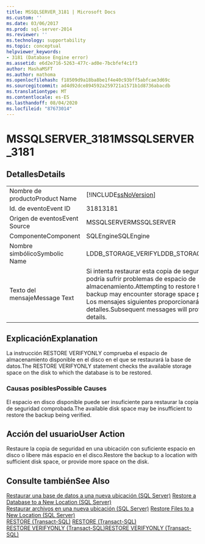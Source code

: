 ```yaml
---
title: MSSQLSERVER_3181 | Microsoft Docs
ms.custom: ''
ms.date: 03/06/2017
ms.prod: sql-server-2014
ms.reviewer: ''
ms.technology: supportability
ms.topic: conceptual
helpviewer_keywords:
- 3181 (Database Engine error)
ms.assetid: e6d2e716-5263-477c-ad0e-7bcbfef4c1f3
author: MashaMSFT
ms.author: mathoma
ms.openlocfilehash: f18509d9a18ba8be1f4e40c93bff5abfcae3d69c
ms.sourcegitcommit: ad4d92dce894592a259721a1571b1d8736abacdb
ms.translationtype: MT
ms.contentlocale: es-ES
ms.lasthandoff: 08/04/2020
ms.locfileid: "87673014"
---
```

# <a name="mssqlserver_3181"></a><span data-ttu-id="9b4b3-102">MSSQLSERVER_3181</span><span class="sxs-lookup"><span data-stu-id="9b4b3-102">MSSQLSERVER_3181</span></span>
    
## <a name="details"></a><span data-ttu-id="9b4b3-103">Detalles</span><span class="sxs-lookup"><span data-stu-id="9b4b3-103">Details</span></span>  
  
|||  
|-|-|  
|<span data-ttu-id="9b4b3-104">Nombre de producto</span><span class="sxs-lookup"><span data-stu-id="9b4b3-104">Product Name</span></span>|[!INCLUDE[ssNoVersion](../../includes/ssnoversion-md.md)]|  
|<span data-ttu-id="9b4b3-105">Id. de evento</span><span class="sxs-lookup"><span data-stu-id="9b4b3-105">Event ID</span></span>|<span data-ttu-id="9b4b3-106">3181</span><span class="sxs-lookup"><span data-stu-id="9b4b3-106">3181</span></span>|  
|<span data-ttu-id="9b4b3-107">Origen de eventos</span><span class="sxs-lookup"><span data-stu-id="9b4b3-107">Event Source</span></span>|<span data-ttu-id="9b4b3-108">MSSQLSERVER</span><span class="sxs-lookup"><span data-stu-id="9b4b3-108">MSSQLSERVER</span></span>|  
|<span data-ttu-id="9b4b3-109">Componente</span><span class="sxs-lookup"><span data-stu-id="9b4b3-109">Component</span></span>|<span data-ttu-id="9b4b3-110">SQLEngine</span><span class="sxs-lookup"><span data-stu-id="9b4b3-110">SQLEngine</span></span>|  
|<span data-ttu-id="9b4b3-111">Nombre simbólico</span><span class="sxs-lookup"><span data-stu-id="9b4b3-111">Symbolic Name</span></span>|<span data-ttu-id="9b4b3-112">LDDB_STORAGE_VERIFY</span><span class="sxs-lookup"><span data-stu-id="9b4b3-112">LDDB_STORAGE_VERIFY</span></span>|  
|<span data-ttu-id="9b4b3-113">Texto del mensaje</span><span class="sxs-lookup"><span data-stu-id="9b4b3-113">Message Text</span></span>|<span data-ttu-id="9b4b3-114">Si intenta restaurar esta copia de seguridad, podría sufrir problemas de espacio de almacenamiento.</span><span class="sxs-lookup"><span data-stu-id="9b4b3-114">Attempting to restore this backup may encounter storage space problems.</span></span> <span data-ttu-id="9b4b3-115">Los mensajes siguientes proporcionarán más detalles.</span><span class="sxs-lookup"><span data-stu-id="9b4b3-115">Subsequent messages will provide details.</span></span>|  
  
## <a name="explanation"></a><span data-ttu-id="9b4b3-116">Explicación</span><span class="sxs-lookup"><span data-stu-id="9b4b3-116">Explanation</span></span>  
 <span data-ttu-id="9b4b3-117">La instrucción RESTORE VERIFYONLY comprueba el espacio de almacenamiento disponible en el disco en el que se restaurará la base de datos.</span><span class="sxs-lookup"><span data-stu-id="9b4b3-117">The RESTORE VERIFYONLY statement checks the available storage space on the disk to which the database is to be restored.</span></span>  
  
### <a name="possible-causes"></a><span data-ttu-id="9b4b3-118">Causas posibles</span><span class="sxs-lookup"><span data-stu-id="9b4b3-118">Possible Causes</span></span>  
 <span data-ttu-id="9b4b3-119">El espacio en disco disponible puede ser insuficiente para restaurar la copia de seguridad comprobada.</span><span class="sxs-lookup"><span data-stu-id="9b4b3-119">The available disk space may be insufficient to restore the backup being verified.</span></span>  
  
## <a name="user-action"></a><span data-ttu-id="9b4b3-120">Acción del usuario</span><span class="sxs-lookup"><span data-stu-id="9b4b3-120">User Action</span></span>  
 <span data-ttu-id="9b4b3-121">Restaure la copia de seguridad en una ubicación con suficiente espacio en disco o libere más espacio en el disco.</span><span class="sxs-lookup"><span data-stu-id="9b4b3-121">Restore the backup to a location with sufficient disk space, or provide more space on the disk.</span></span>  
  
## <a name="see-also"></a><span data-ttu-id="9b4b3-122">Consulte también</span><span class="sxs-lookup"><span data-stu-id="9b4b3-122">See Also</span></span>  
 <span data-ttu-id="9b4b3-123">[Restaurar una base de datos a una nueva ubicación &#40;SQL Server&#41;](../backup-restore/restore-a-database-to-a-new-location-sql-server.md) </span><span class="sxs-lookup"><span data-stu-id="9b4b3-123">[Restore a Database to a New Location &#40;SQL Server&#41;](../backup-restore/restore-a-database-to-a-new-location-sql-server.md) </span></span>  
 <span data-ttu-id="9b4b3-124">[Restaurar archivos en una nueva ubicación &#40;SQL Server&#41;](../backup-restore/restore-files-to-a-new-location-sql-server.md) </span><span class="sxs-lookup"><span data-stu-id="9b4b3-124">[Restore Files to a New Location &#40;SQL Server&#41;](../backup-restore/restore-files-to-a-new-location-sql-server.md) </span></span>  
 <span data-ttu-id="9b4b3-125">[RESTORE &#40;Transact-SQL&#41;](/sql/t-sql/statements/restore-statements-transact-sql) </span><span class="sxs-lookup"><span data-stu-id="9b4b3-125">[RESTORE &#40;Transact-SQL&#41;](/sql/t-sql/statements/restore-statements-transact-sql) </span></span>  
 [<span data-ttu-id="9b4b3-126">RESTORE VERIFYONLY &#40;Transact-SQL&#41;</span><span class="sxs-lookup"><span data-stu-id="9b4b3-126">RESTORE VERIFYONLY &#40;Transact-SQL&#41;</span></span>](/sql/t-sql/statements/restore-statements-verifyonly-transact-sql)  
  
  
